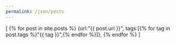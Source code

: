 ```yaml
---
permalink: /json/posts
---
```

[
	{% for post in site.posts %}
	{url:"{{ post.url }}", tags:[{% for tag in post.tags %}"{{ tag }}",{% endfor %}]},
	{% endfor %}
]